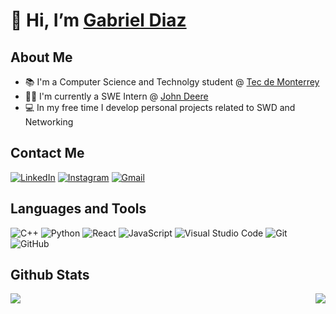 # 👋 Hi, I’m [Gabriel Diaz](https://github.com/A00833574)

## About Me
  - 📚 I'm a Computer Science and Technolgy student @ [Tec de Monterrey](https://tec.mx/en/computer-science-and-information-technologies/bs-in-computer-science-and-technology)
  - 🧑‍💻 I'm currently a SWE Intern @ [John Deere](https://www.deere.com/en/index.html)
  - 💻 In my free time I develop personal projects related to SWD and Networking

## Contact Me
<a href="https://www.linkedin.com/in/gedr/" target="_blank"><img src="https://img.shields.io/badge/LinkedIn-0077B5?style=for-the-badge&logo=linkedin&logoColor=white" alt="LinkedIn"></a>
<a href="https://www.instagram.com/_badito/?hl=es-la" target="_blank"><img src="https://img.shields.io/badge/Instagram-E4405F?style=for-the-badge&logo=instagram&logoColor=white" alt="Instagram"></a>
<a href="mailto:gabriel.diazroa@gmail.com" target="_blank"><img src="https://img.shields.io/badge/Gmail-D14836?style=for-the-badge&logo=gmail&logoColor=white" alt="Gmail"> </a>

## Languages and Tools
![C++](https://img.shields.io/badge/c++-%2300599C.svg?style=for-the-badge&logo=c%2B%2B&logoColor=white)
![Python](https://img.shields.io/badge/python-3670A0?style=for-the-badge&logo=python&logoColor=ffdd54)
![React](https://img.shields.io/badge/react-%2320232a.svg?style=for-the-badge&logo=react&logoColor=%2361DAFB)
![JavaScript](https://img.shields.io/badge/javascript-%23323330.svg?style=for-the-badge&logo=javascript&logoColor=%23F7DF1E)
![Visual Studio Code](https://img.shields.io/badge/Visual%20Studio%20Code-0078d7.svg?style=for-the-badge&logo=visual-studio-code&logoColor=white)
![Git](https://img.shields.io/badge/git-%23F05033.svg?style=for-the-badge&logo=git&logoColor=white)
![GitHub](https://img.shields.io/badge/github-%23121011.svg?style=for-the-badge&logo=github&logoColor=white)

## Github Stats
<div>
  <p><img align="left" src="https://github-readme-stats.vercel.app/api/top-langs/?username=A00833574&layout=compact&theme=transparent"></p>
  <p><img align="right" src="https://github-readme-stats.vercel.app/api?username=A00833574&show_icons=true&theme=transparent"></p>
</div>
<!---
A00833574/A00833574 is a ✨ special ✨ repository because its `README.md` (this file) appears on your GitHub profile.
You can click the Preview link to take a look at your changes.
--->

